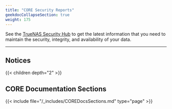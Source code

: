 ```yaml
---
title: "CORE Security Reports"
geekdocCollapseSection: true
weight: 175
---
```


See the [TrueNAS Security Hub](https://security.truenas.com/products/truenas-12.0/) to get the latest information that you need to maintain the security, integrity, and availability of your data.

---

## Notices

{{< children depth="2" >}}

## CORE Documentation Sections

{{< include file="/_includes/COREDocsSections.md" type="page" >}}
